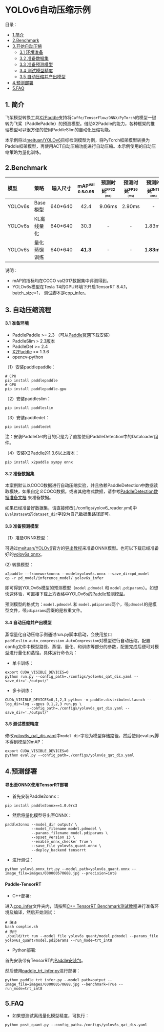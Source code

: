 # YOLOv6自动压缩示例

目录：
- [1.简介](#1简介)
- [2.Benchmark](#2Benchmark)
- [3.开始自动压缩](#自动压缩流程)
  - [3.1 环境准备](#31-准备环境)
  - [3.2 准备数据集](#32-准备数据集)
  - [3.3 准备预测模型](#33-准备预测模型)
  - [3.4 测试模型精度](#34-测试模型精度)
  - [3.5 自动压缩并产出模型](#35-自动压缩并产出模型)
- [4.预测部署](#4预测部署)
- [5.FAQ](5FAQ)

## 1. 简介

飞桨模型转换工具[X2Paddle](https://github.com/PaddlePaddle/X2Paddle)支持将```Caffe/TensorFlow/ONNX/PyTorch```的模型一键转为飞桨（PaddlePaddle）的预测模型。借助X2Paddle的能力，各种框架的推理模型可以很方便的使用PaddleSlim的自动化压缩功能。

本示例将以[meituan/YOLOv6](https://github.com/meituan/YOLOv6)目标检测模型为例，将PyTorch框架模型转换为Paddle框架模型，再使用ACT自动压缩功能进行自动压缩。本示例使用的自动压缩策略为量化训练。

## 2.Benchmark

| 模型  |  策略  | 输入尺寸 | mAP<sup>val<br>0.5:0.95 | 预测时延<sup><small>FP32</small><sup><br><sup>(ms) |预测时延<sup><small>FP16</small><sup><br><sup>(ms) | 预测时延<sup><small>INT8</small><sup><br><sup>(ms) |  配置文件 | Inference模型  |
| :-------- |:-------- |:--------: | :---------------------: | :----------------: | :----------------: | :---------------: | :-----------------------------: | :-----------------------------: |
| YOLOv6s |  Base模型 | 640*640  |  42.4   |   9.06ms  |   2.90ms   |  -  |  - | [Model](https://bj.bcebos.com/v1/paddle-slim-models/act/yolov6s_infer.tar) |
| YOLOv6s |  KL离线量化 | 640*640  |  30.3   |   - |   -   |  1.83ms  |  - | - |
| YOLOv6s |  量化蒸馏训练 | 640*640  |  **41.3**   |   - |   -   |  **1.83ms**  |  [config](./configs/yolov6s_qat_dis.yaml) | [Model](https://bj.bcebos.com/v1/paddle-slim-models/act/yolov6s_quant.tar) |

说明：
- mAP的指标均在COCO val2017数据集中评测得到。
- YOLOv6s模型在Tesla T4的GPU环境下开启TensorRT 8.4.1，batch_size=1， 测试脚本是[cpp_infer](./cpp_infer)。

## 3. 自动压缩流程

#### 3.1 准备环境
- PaddlePaddle >= 2.3 （可从[Paddle官网](https://www.paddlepaddle.org.cn/install/quick?docurl=/documentation/docs/zh/install/pip/linux-pip.html)下载安装）
- PaddleSlim > 2.3版本
- PaddleDet >= 2.4
- [X2Paddle](https://github.com/PaddlePaddle/X2Paddle) >= 1.3.6
- opencv-python

（1）安装paddlepaddle：
```shell
# CPU
pip install paddlepaddle
# GPU
pip install paddlepaddle-gpu
```

（2）安装paddleslim：
```shell
pip install paddleslim
```

（3）安装paddledet：
```shell
pip install paddledet
```

注：安装PaddleDet的目的只是为了直接使用PaddleDetection中的Dataloader组件。

（4）安装X2Paddle的1.3.6以上版本：
```shell
pip install x2paddle sympy onnx
```

#### 3.2 准备数据集

本案例默认以COCO数据进行自动压缩实验，并且依赖PaddleDetection中数据读取模块，如果自定义COCO数据，或者其他格式数据，请参考[PaddleDetection数据准备文档](https://github.com/PaddlePaddle/PaddleDetection/blob/release/2.4/docs/tutorials/PrepareDataSet.md) 来准备数据。

如果已经准备好数据集，请直接修改[./configs/yolov6_reader.yml]中`EvalDataset`的`dataset_dir`字段为自己数据集路径即可。


#### 3.3 准备预测模型

（1）准备ONNX模型：

可通过[meituan/YOLOv6](https://github.com/meituan/YOLOv6)官方的[导出教程](https://github.com/meituan/YOLOv6/blob/main/deploy/ONNX/README.md)来准备ONNX模型。也可以下载已经准备好的[yolov6s.onnx](https://paddle-slim-models.bj.bcebos.com/act/yolov6s.onnx)。


(2) 转换模型：
```
x2paddle --framework=onnx --model=yolov6s.onnx --save_dir=pd_model
cp -r pd_model/inference_model/ yolov6s_infer
```
即可得到YOLOv6s模型的预测模型（`model.pdmodel` 和 `model.pdiparams`）。如想快速体验，可直接下载上方表格中YOLOv6s的[Paddle预测模型](https://bj.bcebos.com/v1/paddle-slim-models/act/yolov6s_infer.tar)。


预测模型的格式为：`model.pdmodel` 和 `model.pdiparams`两个，带`pdmodel`的是模型文件，带`pdiparams`后缀的是权重文件。


#### 3.4 自动压缩并产出模型

蒸馏量化自动压缩示例通过run.py脚本启动，会使用接口```paddleslim.auto_compression.AutoCompression```对模型进行自动压缩。配置config文件中模型路径、蒸馏、量化、和训练等部分的参数，配置完成后便可对模型进行量化和蒸馏。具体运行命令为：

- 单卡训练：
```
export CUDA_VISIBLE_DEVICES=0
python run.py --config_path=./configs/yolov6s_qat_dis.yaml --save_dir='./output/'
```

- 多卡训练：
```
CUDA_VISIBLE_DEVICES=0,1,2,3 python -m paddle.distributed.launch --log_dir=log --gpus 0,1,2,3 run.py \
          --config_path=./configs/yolov6s_qat_dis.yaml --save_dir='./output/'
```

#### 3.5 测试模型精度

修改[yolov6s_qat_dis.yaml](./configs/yolov6s_qat_dis.yaml)中`model_dir`字段为模型存储路径，然后使用eval.py脚本得到模型的mAP：
```
export CUDA_VISIBLE_DEVICES=0
python eval.py --config_path=./configs/yolov6s_qat_dis.yaml
```


## 4.预测部署

#### 导出至ONNX使用TensorRT部署

- 首先安装Paddle2onnx：
```shell
pip install paddle2onnx==1.0.0rc3
```

- 然后将量化模型导出至ONNX：
```shell
paddle2onnx --model_dir output/ \
            --model_filename model.pdmodel \
            --params_filename model.pdiparams \
            --opset_version 13 \
            --enable_onnx_checker True \
            --save_file yolov6s_quant.onnx \
            --deploy_backend tensorrt
```

- 进行测试：
```shell
python yolov6_onnx_trt.py --model_path=yolov6s_quant.onnx --image_file=images/000000570688.jpg --precision=int8
```

#### Paddle-TensorRT
- C++部署:

进入[cpp_infer](./cpp_infer)文件夹内，请按照[C++ TensorRT Benchmark测试教程](./cpp_infer/README.md)进行准备环境及编译，然后开始测试：
```shell
# 编译
bash complie.sh
# 执行
./build/trt_run --model_file yolov6s_quant/model.pdmodel --params_file yolov6s_quant/model.pdiparams --run_mode=trt_int8
```

- Python部署:

首先安装带有TensorRT的[Paddle安装包](https://www.paddlepaddle.org.cn/inference/v2.3/user_guides/download_lib.html#python)。

然后使用[paddle_trt_infer.py](./paddle_trt_infer.py)进行部署：
```shell
python paddle_trt_infer.py --model_path=output --image_file=images/000000570688.jpg --benchmark=True --run_mode=trt_int8
```


## 5.FAQ

- 如果想测试离线量化模型精度，可执行：
```shell
python post_quant.py --config_path=./configs/yolov6s_qat_dis.yaml
```
